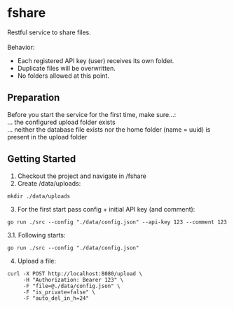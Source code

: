 # fshare
Restful service to share files.<br />
<br /> 
Behavior:<br />
- Each registered API key (user) receives its own folder.<br />
- Duplicate files will be overwritten.<br />
- No folders allowed at this point.<br />

## Preparation

Before you start the service for the first time, make sure...:<br />
... the configured upload folder exists<br />
... neither the database file exists nor the home folder (name = uuid) is present in the upload folder

## Getting Started
1. Checkout the project and navigate in /fshare<br />
2. Create /data/uploads:

```
mkdir ./data/uploads
```

3. For the first start pass config + initial API key (and comment):

```
go run ./src --config "./data/config.json" --api-key 123 --comment 123
```

3.1. Following starts:

```
go run ./src --config "./data/config.json"
```

4. Upload a file:

```
curl -X POST http://localhost:8080/upload \
     -H "Authorization: Bearer 123" \
     -F "file=@./data/config.json" \
     -F "is_private=false" \
     -F "auto_del_in_h=24"
```
